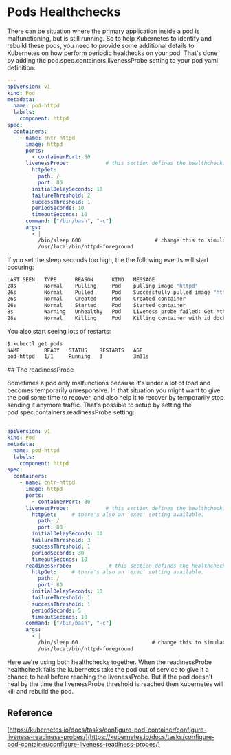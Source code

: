 # Pods Healthchecks

There can be situation where the primary application inside a pod is malfunctioning, but is still running. So to help Kubernetes to identify and rebuild these pods, you need to provide some additional details to Kubernetes on how perform periodic healthecks on your pod. That's done by adding the pod.spec.containers.livenessProbe setting to your pod yaml definition:



```yaml
---
apiVersion: v1
kind: Pod
metadata:
  name: pod-httpd
  labels:
    component: httpd
spec:
  containers:
    - name: cntr-httpd
      image: httpd
      ports:
        - containerPort: 80
      livenessProbe:            # this section defines the healthcheck. 
        httpGet:
          path: /
          port: 80
        initialDelaySeconds: 10
        failureThreshold: 2
        successThreshold: 1
        periodSeconds: 10
        timeoutSeconds: 10
      command: ["/bin/bash", "-c"]
      args:
        - |
          /bin/sleep 600                        # change this to simulate malfunctions
          /usr/local/bin/httpd-foreground  
```

If you set the sleep seconds too high, the the following events will start occuring:

```bash
LAST SEEN   TYPE      REASON      KIND   MESSAGE
28s         Normal    Pulling     Pod    pulling image "httpd"
26s         Normal    Pulled      Pod    Successfully pulled image "httpd"
26s         Normal    Created     Pod    Created container
26s         Normal    Started     Pod    Started container
8s          Warning   Unhealthy   Pod    Liveness probe failed: Get http://172.17.0.7:80/: dial tcp 172.17.0.7:80: connect: connection refused
28s         Normal    Killing     Pod    Killing container with id docker://cntr-httpd:Container failed liveness probe.. Container will be killed and recreated.
```

You also start seeing lots of restarts:


```bash
$ kubectl get pods
NAME        READY   STATUS    RESTARTS   AGE
pod-httpd   1/1     Running   3          3m31s
```

## The readinessProbe

Sometimes a pod only malfunctions because it's under a lot of load and becomes temporarily unresponsive. In that situation you might want to give the pod some time to recover, and also help it to recover by temporarily stop sending it anymore traffic. That's possible to setup by setting the pod.spec.containers.readinessProbe setting:

```yaml
---
apiVersion: v1
kind: Pod
metadata:
  name: pod-httpd
  labels:
    component: httpd
spec:
  containers:
    - name: cntr-httpd
      image: httpd
      ports:
        - containerPort: 80
      livenessProbe:            # this section defines the healthcheck.
        httpGet:     # there's also an 'exec' setting available.
          path: /
          port: 80
        initialDelaySeconds: 10
        failureThreshold: 3
        successThreshold: 1
        periodSeconds: 30
        timeoutSeconds: 10
      readinessProbe:            # this section defines the healthcheck.
        httpGet:     # there's also an 'exec' setting available.
          path: /
          port: 80
        initialDelaySeconds: 10
        failureThreshold: 1
        successThreshold: 1
        periodSeconds: 5
        timeoutSeconds: 10
      command: ["/bin/bash", "-c"]
      args:
        - |
          /bin/sleep 60                        # change this to simulate malfunctions
          /usr/local/bin/httpd-foreground  

```
Here we're using both healthchecks together. When the readinessProbe healthcheck fails the kubernetes take the pod out of service to give it a chance to heal before reaching the livenessProbe. But if the pod doesn't heal by the time the livenessProbe threshold is reached then kubernetes will kill and rebuild the pod. 



## Reference

[https://kubernetes.io/docs/tasks/configure-pod-container/configure-liveness-readiness-probes/](https://kubernetes.io/docs/tasks/configure-pod-container/configure-liveness-readiness-probes/)

